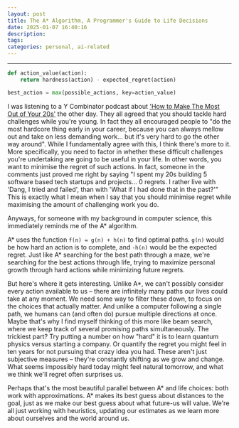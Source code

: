 ```yaml
---
layout: post
title: The A* Algorithm, A Programmer's Guide to Life Decisions
date: 2025-01-07 16:40:16
description:
tags:
categories: personal, ai-related
---
```


<hr>

```python
def action_value(action):
    return hardness(action) - expected_regret(action)

best_action = max(possible_actions, key=action_value)
```
I was listening to a Y Combinator podcast about ['How to Make The Most Out of Your 20s'](https://www.youtube.com/watch?v=H_XMqRhLhic) the other day. They all agreed that you should tackle hard challenges while you're young. In fact they all encouraged people to "do the most hardcore thing early in your career, because you can always mellow out and take on less demanding work... but it's very hard to go the other way around". While I fundamentally agree with this, I think there's more to it. More specifically, you need to factor in whether these difficult challenges you're undertaking are going to be useful in your life. In other words, you want to minimise the regret of such actions. In fact, someone in the comments just proved me right by saying "I spent my 20s building 5 software based tech startups and projects... 0 regrets. I rather live with 'Dang, I tried and failed', than with 'What if I had done that in the past?'" This is exactly what I mean when I say that you should minimise regret while maximising the amount of challenging work you do.

Anyways, for someone with my background in computer science, this immediately reminds me of the A* algorithm.

A* uses the function ```f(n) = g(n) + h(n)``` to find optimal paths. ```g(n)``` would be how hard an action is to complete, and ```-h(n)``` would be the expected regret. Just like A* searching for the best path through a maze, we're searching for the best actions through life, trying to maximize personal growth through hard actions while minimizing future regrets.

But here's where it gets interesting. Unlike A*, we can't possibly consider every action available to us – there are infinitely many paths our lives could take at any moment. We need some way to filter these down, to focus on the choices that actually matter. And unlike a computer following a single path, we humans can (and often do) pursue multiple directions at once. Maybe that's why I find myself thinking of this more like beam search, where we keep track of several promising paths simultaneously. The trickiest part? Try putting a number on how "hard" it is to learn quantum physics versus starting a company. Or quantify the regret you might feel in ten years for not pursuing that crazy idea you had. These aren't just subjective measures – they're constantly shifting as we grow and change. What seems impossibly hard today might feel natural tomorrow, and what we think we'll regret often surprises us.

Perhaps that's the most beautiful parallel between A* and life choices: both work with approximations. A* makes its best guess about distances to the goal, just as we make our best guess about what future-us will value. We're all just working with heuristics, updating our estimates as we learn more about ourselves and the world around us.

